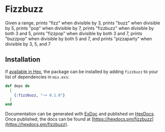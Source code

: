 # Fizzbuzz

Given a range, prints "fizz" when divisible by 3, prints "buzz" when divisible by 5, prints "pop" when
divisible by 7, prints "fizzbuzz" when divisible by both 3 and 5, prints "fizzpop" when divisible by 
both 3 and 7, prints "buzzpop" when divisible by both 5 and 7, and prints "pizzaparty" when divisible
by 3, 5, and 7

## Installation

If [available in Hex](https://hex.pm/docs/publish), the package can be installed
by adding `fizzbuzz` to your list of dependencies in `mix.exs`:

```elixir
def deps do
  [
    {:fizzbuzz, "~> 0.1.0"}
  ]
end
```

Documentation can be generated with [ExDoc](https://github.com/elixir-lang/ex_doc)
and published on [HexDocs](https://hexdocs.pm). Once published, the docs can
be found at [https://hexdocs.pm/fizzbuzz](https://hexdocs.pm/fizzbuzz).


